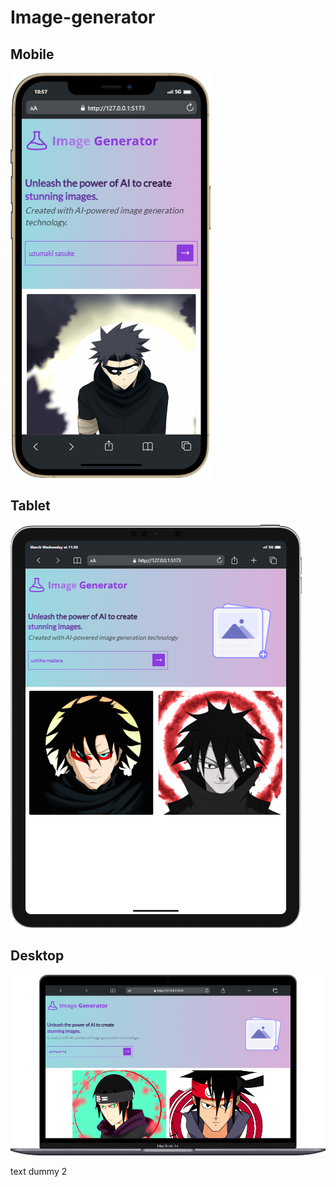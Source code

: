 # Image-generator

## Mobile
![Mobile View](ui/mobile.png)

## Tablet
![Tablet View](ui/tablet.png)

## Desktop
![Desktop View](ui/desktop.png)

text dummy 2